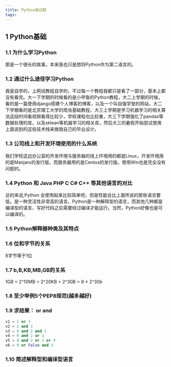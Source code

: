 ```yaml
---
title: Python面试题
tags:
---
```


<!-- more -->

## 1 Python基础

### 1.1 为什么学习Python

那是一个很长的故事。本来我也只是想将Python作为第二语言的。

### 1.2 通过什么途径学习Python

我是自学的，上网找教程自学的，不过每一个教程我都只是看了一部分，基本上都没有看完。大一下学期的时候看的是小甲鱼的Python教程，大二上学期的时候，看的是一篇使用django搭建个人博客的博客，以及一个叫自强学堂的网站，大二下学期看的是北京理工大学的爬虫基础教程，大三上学期是学习机器学习的相关算法这段时间看视频看得比较少，学校课程也比较重，大三下学期强化了pandas等数据处理的库，以及sklean等机器学习的相关库，然后大三的暑假开始尝试使用上面说到的这些技术栈来做我自己的毕业设计。

### 1.3 公司线上和开发环境使用的什么系统

我们学校这边办公室的开发环境与服务器的线上环境用的都是Linux，开发环境用的是Manjaro的发行版，而服务器用的是Centos的发行版。使用Win也是完全没有问题的。

### 1.4 Python 和 Java PHP C C# C++ 等其他语言的对比

总的来说,Python 会使用起来比较简单吧，但是性能会比上面所说的那些语言要低。是一种灵活性非常高的语言。Python是一种解释型的语言，而其他几种都是编译型的语言，写好代码之后需要经过编译才能运行。当然，Python好像也是可以编译的。

### 1.5 Python解释器种类及其特点

### 1.6 位和字节的关系

8字节等于1位

### 1.7 b,B,KB,MB,GB的关系

1GB = 2^10MB = 2^20KB = 2^30B = 8 * 2^30b

### 1.8 至少举例5个PEP8规范(越多越好)

### 1.9 求结果： or and

```python
v1 = 1 or 3
v2 = 1 and 3
v3 = 0 and 2 and 1
v4 = 0 and 2 or 1
v5 = 0 and 2 or 1 or 4
v6 = 0 or False and 3
```

### 1.10 简述解释型和编译型语言

